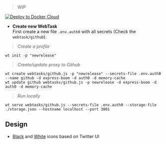 >  WIP

[![Deploy to Docker Cloud](https://files.cloud.docker.com/images/deploy-to-dockercloud.svg)](https://cloud.docker.com/stack/deploy/?repo=ridermansb/newrelease)

 * **Create new WebTask**  
 First create a new file `.env.auth0` with all secrets (Check the `webtask/github`).
   
> *Create a profile*
   
    wt init -p "newrelease"    
   
> *Create/update proxy to Github*    
   
    wt create webtasks/github.js -p "newrelease" --secrets-file .env.auth0 --name github -d express-boom -d auth0 -d memory-cache
    wt update github webtasks/github.js -p newrelease -d express-boom -d auth0 -d memory-cache

> *Run locally*

    wt serve webtasks/github.js --secrets-file .env.auth0 --storage-file ./storage.json --hostname localhost --port 3001

## Design

 * [Black][2] and [White][3] icons based on Twitter UI


[1]: https://github.com/settings/developers
[2]: https://www.iconfinder.com/iconsets/twitter-ui
[3]: https://www.iconfinder.com/iconsets/twitter-ui-glyph
